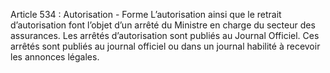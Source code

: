 Article 534 : Autorisation - Forme
L’autorisation ainsi que le retrait d’autorisation font l’objet d’un arrêté du Ministre en charge du secteur des assurances.
Les arrêtés d’autorisation sont publiés au Journal Officiel.
Ces arrêtés sont publiés au journal officiel ou dans un journal habilité à recevoir les annonces légales.